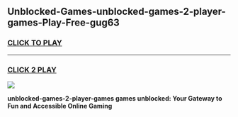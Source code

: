 
## Unblocked-Games-unblocked-games-2-player-games-Play-Free-gug63
<h3>
<a href="https://premium76.site?title=unblocked-games-2-player-games&ref=22A">CLICK TO PLAY</a></h3>
<hr>

<h3>
<a href="https://premium76.site?title=unblocked-games-2-player-games&ref=22A">CLICK 2 PLAY</a>
  
</h3>

<a href="https://premium76.site?title=unblocked-games-2-player-games&ref=22A"><img src="https://clearcache.store/games.png"></a>


**unblocked-games-2-player-games games unblocked: Your Gateway to Fun and Accessible Online Gaming**
